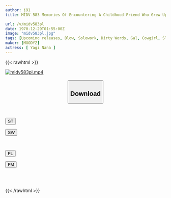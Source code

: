 ```yaml
---
author: j91
title: MIDV-583 Memories Of Encountering A Childhood Friend Who Grew Up To Be A Famous Bimbo Gal In Her Hometown And Having Him Cum 12 Times In 3 Days And 3 Nights Nana Yagi

url: /v/midv583pl
date: 1970-12-29T01:55:00Z
image: "midv583pl.jpg"
tags: [Upcoming releases, Blow, Solowork, Dirty Words, Gal, Cowgirl, Slut	]
maker: [MOODYZ]
actress: [ Yagi Nana ]
---
```



{{< rawhtml >}}

<div class="video" data-videoid="pending_link.html">
    <a href="javascript:;">
        <img src="/v/midv583pl/midv583pl.jpg" width="WIDTH" height="HEIGHT" alt="midv583pl.mp4" loading="lazy">
    </a>
</div>

<script type="text/javascript" src="https://j91.asia/asset/on-demand-pend.js"></script>

<br>
  <link rel="stylesheet" href="https://j91.asia/asset/bs5.css">
  
  <center>
  <button class="btn btn-primary" type="button" data-bs-toggle="collapse" data-bs-target=".multi-collapse" aria-expanded="false" aria-controls="multiCollapseExample1 multiCollapseExample2"><h2>Download</h2></button></center>
</p>
<div class="row">
  <div class="col">
    <div class="collapse multi-collapse" id="multiCollapseExample1">
      <div class="card card-body">
	      	      <br>
<div class="buttons">  
<p><a href="https://j91.asia/pending_link.html" target="_blank"><button class="btn-hover color-3"><i class="fa fa-download"></i> ST</button></a></p>
<p><a href="https://j91.asia/pending_link.html" target="_blank"><button class="btn-hover color-2"><i class="fa fa-download"></i> SW</button></a></p></div>
    </div>
  </div>
</div>
  <div class="col">
    <div class="collapse multi-collapse" id="multiCollapseExample2">
      <div class="card card-body">
	      <br>
<div class="buttons">
<p><a href="https://j91.asia/pending_link.html" target="_blank"><button class="btn-hover color-9"><i class="fa fa-download"></i> FL</button></a></p>
<p><a href="https://j91.asia/pending_link.html" target="_blank"><button class="btn-hover color-8"><i class="fa fa-download"></i> FM</button></a></p></div>
<br><br>
      </div>
    </div>
  </div>
</div>

{{< /rawhtml >}}
